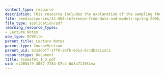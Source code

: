 ```yaml
---
content_type: resource
description: This resource includes the explanation of the sampling theorem.
file: /media/courses/12-864-inference-from-data-and-models-spring-2005/e42054f93052728487cb0d3a711564ea_tsamsfmt_1_3.pdf
file_type: application/pdf
learning_resource_types:
- Lecture Notes
ocw_type: OCWFile
parent_title: Lecture Notes
parent_type: CourseSection
parent_uid: e31ddbff-1ff0-3bfb-0353-d7cdba211ac2
resourcetype: Document
title: tsamsfmt_1_3.pdf
uid: e42054f9-3052-7284-87cb-0d3a711564ea
---
```

